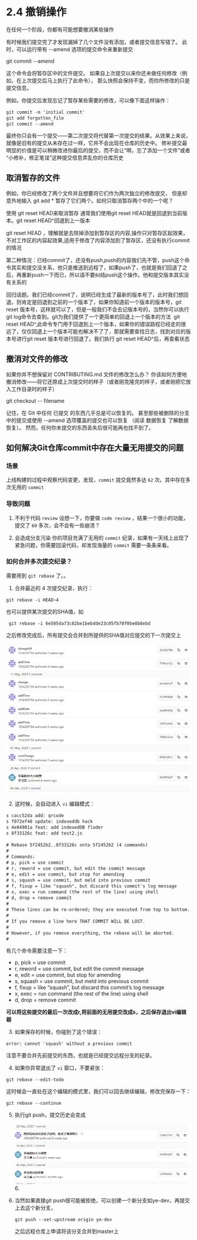 # 2.4 撤销操作

在任何一个阶段，你都有可能想要撤消某些操作

有时候我们提交完了才发现漏掉了几个文件没有添加，或者提交信息写错了。 此时，可以运行带有 --amend 选项的提交命令来重新提交

git commit --amend

这个命令会将暂存区中的文件提交。 如果自上次提交以来你还未做任何修改（例如，在上次提交后马上执行了此命令）， 那么快照会保持不变，而你所修改的只是提交信息。

例如，你提交后发现忘记了暂存某些需要的修改，可以像下面这样操作：

```git
git commit -m 'initial commit'
git add forgotten_file
git commit --amend
```

最终你只会有一个提交——第二次提交将代替第一次提交的结果。从效果上来说，就像是旧有的提交从未存在过一样，它并不会出现在仓库的历史中。
修补提交最明显的价值是可以稍微改进你最后的提交，而不会让“啊，忘了添加一个文件”或者 “小修补，修正笔误”这种提交信息弄乱你的仓库历史

## 取消暂存的文件

 例如，你已经修改了两个文件并且想要将它们作为两次独立的修改提交， 但是却意外地输入 git add * 暂存了它们两个。如何只取消暂存两个中的一个呢？

 使用 git reset HEAD来取消暂存
 通常我们使用git reset HEAD就是回退到当前版本。git reset HEAD^回退到上一版本

 git reset HEAD ，理解就是去除掉添加到暂存区的内容,操作只对暂存区起效果，不对工作区的内容起效果,适用于修改了内容添加到了暂存区，还没有执行commit的情况

 第二种情况：已经commit了，还没有push,push的内容我们先不管，push这个命令其实和提交没关系，他只是推送到远程了，如果push了，也就是我们回退了之后，再重新push一下而已，所以请不要纠结push这个操作。他和提交版本其实没有关系的

 回归话题。我们已经commit了，说明已经生成了最新的版本号了，此时我们想回退，则肯定是回退到之前的一个版本了，如果你知道前一个版本的版本号，git reset 版本号，这样就可以了，但是一般我们不会去记版本号的，当然你可以执行git log命令去查到。git为我们提供了一个更简单的回退上一个版本的方法  git reset HEAD^,此命令专门用于回退到上一个版本，如果你的错误路程已经走的很远了，仅仅回退上一个版本可能也解决不了了，那就需要查找日志，找到对应的版本号进行git reset 版本号进行回退了。我们执行 git reset HEAD^后，再查看状态

## 撤消对文件的修改

如果你并不想保留对 CONTRIBUTING.md 文件的修改怎么办？ 你该如何方便地撤消修改——将它还原成上次提交时的样子（或者刚克隆完的样子，或者刚把它放入工作目录时的样子）

git checkout -- filename

记住，在 Git 中任何 已提交 的东西几乎总是可以恢复的。 甚至那些被删除的分支中的提交或使用 --amend 选项覆盖的提交也可以恢复 （阅读 数据恢复 了解数据恢复）。 然而，任何你未提交的东西丢失后很可能再也找不到了。

## 如何解决Git仓库commit中存在大量无用提交的问题

### 场景

上线构建的过程中观察代码变更，发现，`commit` 提交竟然多达 `62` 次。其中存在多次无用的 `commit` 

### 导致问题

1. 不利于代码 `review`
   设想一下，你要做 `code review` ，结果一个很小的功能，提交了 `60` 多次，会不会有一些崩溃？

2. 会造成分支污染
   你的项目充满了无用的 `commit` 纪录，如果有一天线上出现了紧急问题，你需要回滚代码，却发现海量的 `commit` 需要一条条来看。

### 如何合并多次提交纪录？

需要用到 `git rebase` 了。。

1. 合并最近的 4 次提交纪录，执行：

```
git rebase -i HEAD~4
```

也可以提供某次提交的SHA值，如

```git
 git rebase -i 6e505da73c82be1bebdde23c05fb70f0be8b8ebd
```

之后修改完成后，所有提交会合并到所提供的SHA值对应提交的下一次提交上

![rebase0](../rebase0.png)

2. 这时候，会自动进入 `vi` 编辑模式：

```
s cacc52da add: qrcode
s f072ef48 update: indexeddb hack
s 4e84901a feat: add indexedDB floder
s 8f33126c feat: add test2.js

# Rebase 5f2452b2..8f33126c onto 5f2452b2 (4 commands)
#
# Commands:
# p, pick = use commit
# r, reword = use commit, but edit the commit message
# e, edit = use commit, but stop for amending
# s, squash = use commit, but meld into previous commit
# f, fixup = like "squash", but discard this commit's log message
# x, exec = run command (the rest of the line) using shell
# d, drop = remove commit
#
# These lines can be re-ordered; they are executed from top to bottom.
#
# If you remove a line here THAT COMMIT WILL BE LOST.
#
# However, if you remove everything, the rebase will be aborted.
#
```



有几个命令需要注意一下：

- p, pick = use commit
- r, reword = use commit, but edit the commit message
- e, edit = use commit, but stop for amending
- s, squash = use commit, but meld into previous commit
- f, fixup = like “squash”, but discard this commit’s log message
- x, exec = run command (the rest of the line) using shell
- d, drop = remove commit

**可以将这些提交的最后一次改成r,将前面的无用提交改成s，之后保存退出vi编辑器**

3. 如果保存的时候，你碰到了这个错误：

```
error: cannot 'squash' without a previous commit
```

注意不要合并先前提交的东西，也就是已经提交远程分支的纪录。

4. 如果你异常退出了 `vi` 窗口，不要紧张：

```
git rebase --edit-todo
```

这时候会一直处在这个编辑的模式里，我们可以回去继续编辑，修改完保存一下：

```
git rebase --continue
```

5. 执行git push，提交历史会变成

   ![rebase0](../rebase1.png)6.

6. 当然如果直接git push很可能被拒绝，可以创建一个新分支如ye-dev，再提交上去这个新分支，

   ```git
   git push --set-upstream origin ye-dev
   ```

   之后远程仓库上申请将该分支合并到master上